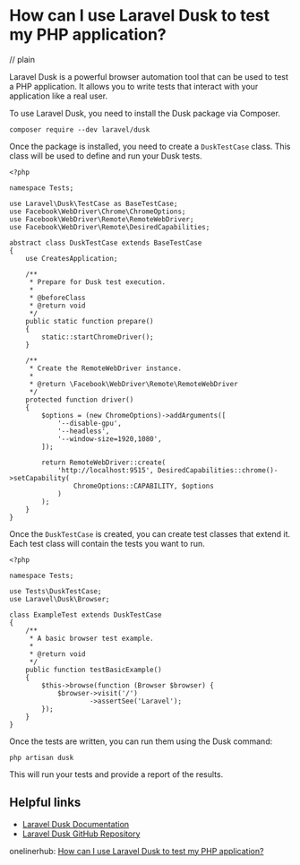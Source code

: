 # How can I use Laravel Dusk to test my PHP application?
// plain

Laravel Dusk is a powerful browser automation tool that can be used to test a PHP application. It allows you to write tests that interact with your application like a real user.

To use Laravel Dusk, you need to install the Dusk package via Composer.

```
composer require --dev laravel/dusk
```

Once the package is installed, you need to create a `DuskTestCase` class. This class will be used to define and run your Dusk tests.

```
<?php

namespace Tests;

use Laravel\Dusk\TestCase as BaseTestCase;
use Facebook\WebDriver\Chrome\ChromeOptions;
use Facebook\WebDriver\Remote\RemoteWebDriver;
use Facebook\WebDriver\Remote\DesiredCapabilities;

abstract class DuskTestCase extends BaseTestCase
{
    use CreatesApplication;

    /**
     * Prepare for Dusk test execution.
     *
     * @beforeClass
     * @return void
     */
    public static function prepare()
    {
        static::startChromeDriver();
    }

    /**
     * Create the RemoteWebDriver instance.
     *
     * @return \Facebook\WebDriver\Remote\RemoteWebDriver
     */
    protected function driver()
    {
        $options = (new ChromeOptions)->addArguments([
            '--disable-gpu',
            '--headless',
            '--window-size=1920,1080',
        ]);

        return RemoteWebDriver::create(
            'http://localhost:9515', DesiredCapabilities::chrome()->setCapability(
                ChromeOptions::CAPABILITY, $options
            )
        );
    }
}
```

Once the `DuskTestCase` is created, you can create test classes that extend it. Each test class will contain the tests you want to run.

```
<?php

namespace Tests;

use Tests\DuskTestCase;
use Laravel\Dusk\Browser;

class ExampleTest extends DuskTestCase
{
    /**
     * A basic browser test example.
     *
     * @return void
     */
    public function testBasicExample()
    {
        $this->browse(function (Browser $browser) {
            $browser->visit('/')
                    ->assertSee('Laravel');
        });
    }
}
```

Once the tests are written, you can run them using the Dusk command:

```
php artisan dusk
```

This will run your tests and provide a report of the results.

## Helpful links

- [Laravel Dusk Documentation](https://laravel.com/docs/master/dusk)
- [Laravel Dusk GitHub Repository](https://github.com/laravel/dusk)

onelinerhub: [How can I use Laravel Dusk to test my PHP application?](https://onelinerhub.com/php-laravel/how-can-i-use-laravel-dusk-to-test-my-php-application)
